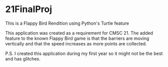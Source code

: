 # 21FinalProj
This is a Flappy Bird Rendition using Python's Turtle feature

This application was created as a requirement for CMSC 21.
The added feature to the known Flappy Bird game is that the
barriers are moving vertically and that the speed increases 
as more points are collected. 

P.S. I created this application during my first year so it might
not be the best and has glitches.

